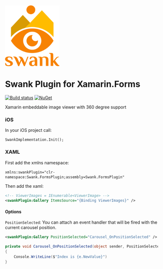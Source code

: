 <p align="left"><img src="logo/vertical.png" alt="swank" height="200px"></p>

# Swank Plugin for Xamarin.Forms

[![Build status](https://ci.appveyor.com/api/projects/status/bu21xmnmadm0crsn?svg=true)](https://ci.appveyor.com/project/spektrum/swank)
[![NuGet](https://img.shields.io/nuget/dt/Swank.FormsPlugin.svg)](https://www.nuget.org/packages/Swank.FormsPlugin/)

Xamarin embeddable image viewer with 360 degree support

### iOS

In your iOS project call:

```
SwankImplementation.Init();
```


### XAML

First add the xmlns namespace:

```
xmlns:swankPlugin="clr-namespace:Swank.FormsPlugin;assembly=Swank.FormsPlugin"
```

Then add the xaml:

```xml
<!-- ViewerImages = IEnumerable<ViewerImage> -->
<swankPlugin:Gallery ItemsSource="{Binding ViewerImages}" />
```

#### Options

`PositionSelected`: You can attach an event handler that will be fired with the current carousel position.

```xml
<swankPlugin:Gallery PositionSelected="Carousel_OnPositionSelected" />
```

```csharp
private void Carousel_OnPositionSelected(object sender, PositionSelectedEventArgs e)
{
    Console.WriteLine($"Index is {e.NewValue}")
}
```